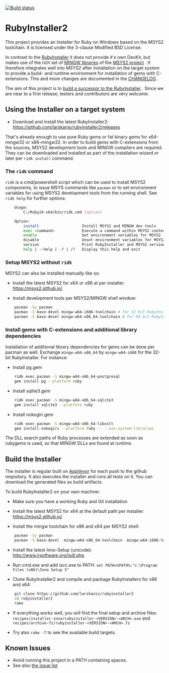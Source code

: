 [![Build status](https://ci.appveyor.com/api/projects/status/7ack9ax1gihvn2hb/branch/master?svg=true)](https://ci.appveyor.com/project/larskanis/rubyinstaller2/branch/master)

# RubyInstaller2

This project provides an Installer for Ruby on Windows based on the MSYS2 toolchain.
It is licensed under the 3-clause Modified BSD License.

In contrast to the [RubyInstaller](https://github.com/oneclick/rubyinstaller/) it does not provide it's own DevKit, but makes use of the rich set of [MINGW libraries](https://github.com/Alexpux/MINGW-packages) of the [MSYS2 project](https://msys2.github.io/) .
It therefore integrates well into MSYS2 after installation on the target system to provide a build- and runtime environment for installation of gems with C-extensions.
This and more changes are documented in the [CHANGELOG](https://github.com/larskanis/rubyinstaller2/blob/master/CHANGELOG.md) .

The aim of this project is to [build a successor to the RubyInstaller](https://github.com/oneclick/rubyinstaller/issues/352) .
Since we are near to a first release, testers and contributors are very welcome.

## Using the Installer on a target system

- Download and install the latest RubyInstaller2: https://github.com/larskanis/rubyinstaller2/releases

That's already enough to use pure Ruby gems or fat binary gems for x64-mingw32 or x86-mingw32.
In order to build gems with C-extensions from the sources, MSYS2 development tools and MINGW compilers are required.
They can be downloaded and installed as part of the installation wizard or later per `ridk install` command.

### The `ridk` command
`ridk` is a cmd/powershell script which can be used to install MSYS2 components, to issue MSYS commands like `pacman` or to set environment variables for using MSYS2 development tools from the running shell.
See `ridk help` for further options:
```sh
    Usage:
        C:/Ruby24-x64/bin/ridk.cmd [option]

    Option:
        install                   Install MSYS2 and MINGW dev tools
        exec <command>            Execute a command within MSYS2 context
        enable                    Set environment variables for MSYS2
        disable                   Unset environment variables for MSYS2
        version                   Print RubyInstaller and MSYS2 versions
        help | --help | -? | /?   Display this help and exit
```

### Setup MSYS2 without `ridk`
MSYS2 can also be installed manually like so:
- Install the latest MSYS2 for x64 or x86 at per installer: https://msys2.github.io/

- Install development tools per MSYS2/MINGW shell window:
```sh
    pacman -Sy pacman
    pacman -S base-devel mingw-w64-i686-toolchain # for 32 bit RubyInstaller
    pacman -S base-devel mingw-w64-x86_64-toolchain # for 64 bit RubyInstaller
```

### Install gems with C-extensions and additional library dependencies

Installation of additional library dependencies for gems can be done per pacman as well. Exchange `mingw-w64-x86_64` by `mingw-w64-i686` for the 32-bit RubyInstaller.
For instance:

- Install pg.gem
```sh
    ridk exec pacman -S mingw-w64-x86_64-postgresql
    gem install pg --platform ruby
```

- Install sqlite3.gem
```sh
    ridk exec pacman -S mingw-w64-x86_64-sqlite3
    gem install sqlite3 --platform ruby
```

- Install nokogiri.gem
```sh
    ridk exec pacman -S mingw-w64-x86_64-libxslt
    gem install nokogiri --platform ruby -- --use-system-libraries
```

The DLL search paths of Ruby processes are extended as soon as rubygems is used, so that MINGW DLLs are found at runtime.

## Build the Installer

The installer is regular built on [AppVeyor](https://ci.appveyor.com/project/larskanis/rubyinstaller2) for each push to the github respoitory.
It also executes the installer and runs all tests on it.
You can download the generated files as build artifacts.

To build RubyInstaller2 on your own machine:

- Make sure you have a working Ruby and Git installation

- Install the latest MSYS2 for x64 at the default path per installer: https://msys2.github.io/

- Install the mingw toolchain for x86 and x64 per MSYS2 shell:
```sh
    pacman -Sy pacman
    pacman -S base-devel  mingw-w64-x86_64-toolchain  mingw-w64-i686-toolchain
```

- Install the latest Inno-Setup (unicode): http://www.jrsoftware.org/isdl.php

- Run cmd.exe and add iscc.exe to PATH: ```set PATH=%PATH%;"c:\Program Files (x86)\Inno Setup 5"```

- Clone RubyInstaller2 and compile and package RubyInstallers for x86 and x64:
```sh
    git clone https://github.com/larskanis/rubyinstaller2
    cd rubyinstaller2
    rake
```

- If everything works well, you will find the final setup and archive files: `recipes/installer-inno/rubyinstaller-<VERSION>-<ARCH>.exe` and `recipes/archive-7z/rubyinstaller-<VERSION>-<ARCH>.7z`

- Try also `rake -T` to see the available build targets.

## Known Issues

* Avoid running this project in a PATH containing spaces.
* See also [the issue list](https://github.com/larskanis/rubyinstaller2/issues)
